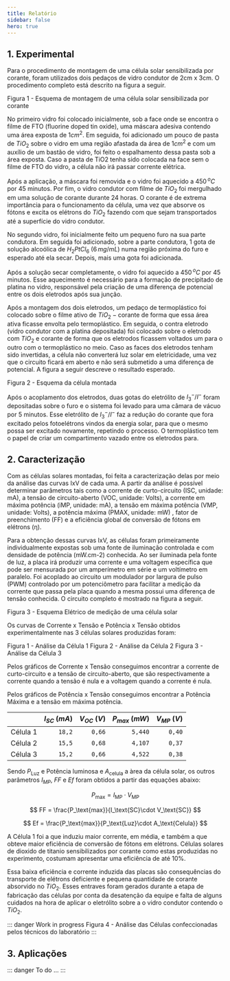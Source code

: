 ```yaml
---
title: Relatório
sidebar: false
hero: true
---
```


<VPDocHero
    class="VPDocHero"
    name="Relatório"
    text="Células Solares sensibilizadas por corantes"
    tagline="2022"
    image="/image/fluentui-emoji/bookmark_tabs_3d.png"
    :actions="[
        {
            text:'Jupyter notebook',
            link:'https://github.com/FelixLuciano/celulas-solares/blob/main/notebooks/efficiency.ipynb'
        }
    ]"
/>


## 1.   Experimental

Para o procedimento de montagem de uma célula solar sensibilizada por corante, foram
utilizados dois pedaços de vidro condutor de 2cm x 3cm. O procedimento completo está
descrito na figura a seguir.

<ImgZoom src="/image/esquema-de-fabricacao.jpg" alt="Esquema de montagem de uma célula solar sensibilizada por corante">
    Figura 1 - Esquema de montagem de uma célula solar sensibilizada por corante
</ImgZoom>

No primeiro vidro foi colocado inicialmente, sob a face onde se encontra o filme de FTO
(fluorine doped tin oxide), uma máscara adesiva contendo uma área exposta de $1 cm^2$. Em
seguida, foi adicionado um pouco de pasta de $TiO_2$ sobre o vidro em uma região afastada da
área de $1 cm^2$ e com um auxílio de um bastão de vidro, foi feito o espalhamento dessa pasta
sob a área exposta. Caso a pasta de TiO2 tenha sido colocada na face sem o filme de FTO do
vidro, a célula não irá passar corrente elétrica.

Após a aplicação, a máscara foi removida e o vidro foi aquecido a $450\, ^oC$ por 45 minutos. Por
fim, o vidro condutor com filme de $TiO_2$ foi mergulhado em uma solução de corante durante 24
horas. O corante é de extrema importância para o funcionamento da célula, uma vez que absorve
os fótons e excita os elétrons do $TiO_2$ fazendo com que sejam transportados até a superfície
do vidro condutor.

No segundo vidro, foi inicialmente feito um pequeno furo na sua parte condutora. Em seguida
foi adicionado, sobre a parte condutora, 1 gota de solução alcoólica de $H_2PtCl_6$ ($6\, mg/mL$) numa
região próxima do furo e esperado até ela secar. Depois, mais uma gota foi adicionada.

Após a solução secar completamente, o vidro foi aquecido a $450\, ^oC$ por 45 minutos. Esse aquecimento
é necessário para a formação de precipitado de platina no vidro, responsável pela criação de
uma diferença de potencial entre os dois eletrodos após sua junção.

 Após a montagem dos dois eletrodos, um pedaço de termoplástico foi colocado sobre o filme ativo
 de $TiO_2-\text{corante}$ de forma que essa área ativa ficasse envolta pelo termoplástico. Em seguida, o
 contra eletrodo (vidro condutor com a platina depositada) foi colocado sobre o eletrodo com
 $TiO_2$ e corante de forma que os eletrodos ficassem voltados um para o outro com o termoplástico
 no meio. Caso as faces dos eletrodos tenham sido invertidas, a célula não converterá luz solar
 em eletricidade, uma vez que o circuito ficará em aberto e não será submetido a uma diferença de
 potencial. A figura a seguir descreve o resultado esperado.

<ImgZoom src="/image/esquema-celula-montada.png" alt="Esquema da célula montada">
    Figura 2 - Esquema da célula montada
</ImgZoom>

Após o acoplamento dos eletrodos, duas gotas do eletrólito de $I_3^-/I^-$ foram depositadas sobre o furo
e o sistema foi levado para uma câmara de vácuo por 5 minutos. Esse eletrólito de $I_3^-/I^-$ faz a
redução do corante que fora excitado pelos fotoelétrons vindos da energia solar, para que o mesmo
possa ser excitado novamente, repetindo o processo. O termoplástico tem o papel de criar um
compartimento vazado entre os eletrodos para.


## 2.   Caracterização

Com as células solares montadas, foi feita a caracterização delas por meio da análise das
curvas IxV de cada uma. A partir da análise é possível determinar parâmetros tais como a
corrente de curto-circuito (ISC, unidade: mA), a tensão de circuito-aberto (VOC, unidade:
Volts), a corrente em máxima potência (iMP, unidade: mA), a tensão em máxima potência (VMP,
unidade: Volts), a potência máxima (PMAX, unidade: mW) , fator de preenchimento (FF) e a
eficiência global de conversão de fótons em elétrons (η). 

Para a obtenção dessas curvas IxV, as células foram primeiramente individualmente expostas
sob uma fonte de iluminação controlada e com densidade de potência (mW.cm-2) conhecida. Ao
ser iluminada pela fonte de luz, a placa irá produzir uma corrente e uma voltagem específica
que pode ser mensurada por um amperímetro em série e um voltímetro em paralelo. Foi acoplado
ao circuito um modulador por largura de pulso (PWM) controlado por um potenciômetro para
facilitar a medição da corrente que passa pela placa quando a mesma possui uma diferença de
tensão conhecida. O circuito completo é mostrado na figura a seguir.

<ImgZoom src="/image/esquema-eletrico.png" alt="Esquema Elétrico de medição de uma célula solar">
    Figura 3 - Esquema Elétrico de medição de uma célula solar
</ImgZoom>

Os curvas de Corrente x Tensão e Potência x Tensão obtidos experimentalmente nas 3 células
solares produzidas foram:

<ImgZoom src="/image/cell-2.svg" alt="Análise da Célula 1">
    Figura 1 - Análise da Célula 1
</ImgZoom>

<ImgZoom src="/image/cell-3.svg" alt="Análise da Célula 2">
    Figura 2 - Análise da Célula 2
</ImgZoom>

<ImgZoom src="/image/cell-4.svg" alt="Análise da Célula 3">
    Figura 3 - Análise da Célula 3
</ImgZoom>

Pelos gráficos de Corrente x Tensão conseguimos encontrar a corrente de curto-circuito e a
tensão de circuito-aberto, que são respectivamente a corrente quando a tensão é nula e a
voltagem quando a corrente é nula.

Pelos gráficos de Potência x Tensão conseguimos encontrar a Potência Máxima e a tensão
em máxima potência.

|          | $I_{SC}$ ($mA$) | $V_{OC}$ ($V$) | $P_{max}$ ($mW$) | $V_{MP}$ ($V$) |
|----------|----------------:|---------------:|-----------------:|---------------:|
| Célula 1 |          `18,2` |         `0,66` |          `5,440` |         `0,40` |
| Célula 2 |          `15,5` |         `0,68` |          `4,107` |         `0,37` |
| Célula 3 |          `15,2` |         `0,66` |          `4,522` |         `0,38` |

Sendo $P_\text{Luz}$ e Potência luminosa e $A_\text{celula}$ a àrea da célula solar, os outros
parâmetros $I_{MP}$, $FF$ e $Ef$ foram obtidos a partir das equações abaixo:

$$
P_\text{max} = I_\text{MP} \cdot V_\text{MP}
$$

$$
FF = \frac{P_\text{max}}{I_\text{SC}\cdot V_\text{SC}}
$$

$$
Ef = \frac{P_\text{max}}{P_\text{Luz}\cdot A_\text{Celula}}
$$

A Célula 1 foi a que induziu maior corrente, em média, e também a que obteve maior eficiência
de conversão de fótons em elétrons. Células solares de dioxido de titanio sensibilizados por
corante como estas produzidas no experimento, costumam apresentar uma eficiência de até 10%.

Essa baixa eficiência e corrente induzida das placas são consequências do transporte de elétrons
deficiente e pequena quantidade de corante absorvido no $TiO_2$. Esses entraves foram gerados
durante a etapa de fabricação das células por conta da desatenção da equipe e falta de alguns
cuidados na hora de aplicar o eletrólito sobre a o vidro condutor contendo o $TiO_2$.

::: danger Work in progress
<ImgZoom src="/image/cells.svg" alt="Análise das Células confeccionadas pelos técnicos do laboratório">
    Figura 4 - Análise das Células confeccionadas pelos técnicos do laboratório
</ImgZoom>
:::


## 3.   Aplicações

::: danger To do
    ...
:::

<br>

[^1]: EXEMPLO, de referência bibliográfica. **Testando notas de rodapé**. 2022. Disponível em: https://google.com.br

<style>
hr.footnotes-sep {
    margin-top: 4rem;
}
</style>
